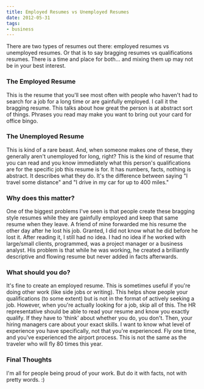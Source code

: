 ```yaml
---
title: Employed Resumes vs Unemployed Resumes
date: 2012-05-31
tags:
- business
---
```

There are two types of resumes out there: employed resumes vs unemployed resumes.  Or that is to say bragging resumes vs qualifications resumes.  There is a time and place for both... and mixing them up may not be in your best interest.

<!--more-->

### The Employed Resume

This is the resume that you'll see most often with people who haven't had to search for a job for a long time or are gainfully employed.  I call it the bragging resume.  This talks about how great the person is at abstract sort of things.  Phrases you read may make you want to bring out your card for office bingo.

### The Unemployed Resume

This is kind of a rare beast.  And, when someone makes one of these, they generally aren't unemployed for long, right?  This is the kind of resume that you can read and you know immediately what this person's qualifications are for the specific job this resume is for.  It has numbers, facts, nothing is abstract.  It describes what they do.   It's the difference between saying "I travel some distance" and "I drive in my car for up to 400 miles."

### Why does this matter?

One of the biggest problems I've seen is that people create these bragging style resumes while they are gainfully employed and keep that same resume when they leave.  A friend of mine forwarded me his resume the other day after he lost his job.  Granted, I did not know what he did before he lost it.  After reading it, I still had no idea.  I had no idea if he worked with large/small clients, programmed, was a project manager or a business analyst.  His problem is that while he was working, he created a brilliantly descriptive and flowing resume but never added in facts afterwards.

### What should you do?

It's fine to create an employed resume.  This is sometimes useful if you're doing other work (like side jobs or writing).  This helps show people your qualifications (to some extent) but is not in the format of actively seeking a job.  However, when you're actually looking for a job, skip all of this.  The HR representative should be able to read your resume and know you exactly qualify.  If they have to 'think' about whether you do, you don't.  Then, your hiring managers care about your exact skills.  I want to know what level of experience you have specifically, not that you're experienced.  Fly one time, and you've experienced the airport process.  This is not the same as the traveler who will fly 80 times this year.

### Final Thoughts

I'm all for people being proud of your work.  But do it with facts, not with pretty words. :)
